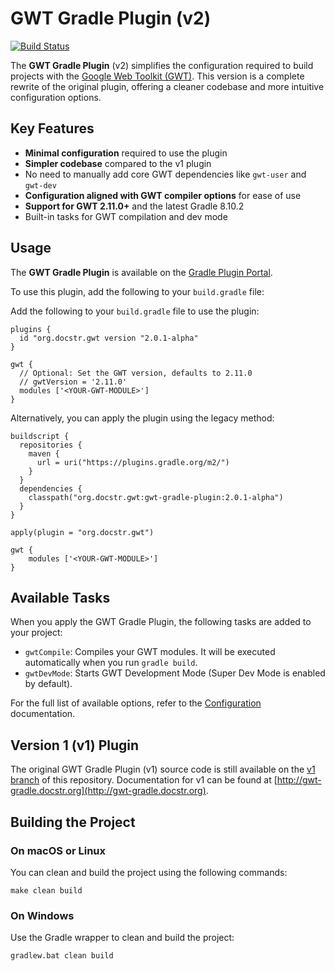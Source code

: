# GWT Gradle Plugin (v2)

[![Build Status](https://github.com/jiakuan/gwt-gradle-plugin/actions/workflows/gradle.yml/badge.svg)](https://github.com/jiakuan/gwt-gradle-plugin/actions)

The **GWT Gradle Plugin** (v2) simplifies the configuration required to build
projects with the [Google Web Toolkit (GWT)](http://www.gwtproject.org/). This
version is a complete rewrite of the original plugin, offering a cleaner
codebase and more intuitive configuration options.

## Key Features

- **Minimal configuration** required to use the plugin
- **Simpler codebase** compared to the v1 plugin
- No need to manually add core GWT dependencies like `gwt-user` and `gwt-dev`
- **Configuration aligned with GWT compiler options** for ease of use
- **Support for GWT 2.11.0+** and the latest Gradle 8.10.2
- Built-in tasks for GWT compilation and dev mode

## Usage

The **GWT Gradle Plugin** is available on
the [Gradle Plugin Portal](https://plugins.gradle.org/plugin/org.docstr.gwt).

To use this plugin, add the following to your `build.gradle` file:

Add the following to your `build.gradle` file to use the plugin:

```
plugins {
  id "org.docstr.gwt version "2.0.1-alpha"
}

gwt {
  // Optional: Set the GWT version, defaults to 2.11.0
  // gwtVersion = '2.11.0'
  modules ['<YOUR-GWT-MODULE>']
}
```

Alternatively, you can apply the plugin using the legacy method:

```
buildscript {
  repositories {
    maven {
      url = uri("https://plugins.gradle.org/m2/")
    }
  }
  dependencies {
    classpath("org.docstr.gwt:gwt-gradle-plugin:2.0.1-alpha")
  }
}

apply(plugin = "org.docstr.gwt")

gwt {
    modules ['<YOUR-GWT-MODULE>']
}
```

## Available Tasks

When you apply the GWT Gradle Plugin, the following tasks are added to your
project:

- `gwtCompile`: Compiles your GWT modules. It will be executed automatically
  when you run `gradle build`.
- `gwtDevMode`: Starts GWT Development Mode (Super Dev Mode is enabled by
  default).

For the full list of available options, refer to
the [Configuration](doc/Configuration.md) documentation.

## Version 1 (v1) Plugin

The original GWT Gradle Plugin (v1) source code is still available on
the [v1 branch](https://github.com/jiakuan/gwt-gradle-plugin/tree/v1) of this
repository. Documentation for v1 can be found
at [http://gwt-gradle.docstr.org](http://gwt-gradle.docstr.org).

## Building the Project

### On macOS or Linux

You can clean and build the project using the following commands:

```
make clean build
```

### On Windows

Use the Gradle wrapper to clean and build the project:

```
gradlew.bat clean build
```

